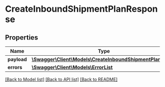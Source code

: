# CreateInboundShipmentPlanResponse

## Properties
Name | Type | Description | Notes
------------ | ------------- | ------------- | -------------
**payload** | [**\Swagger\Client\Models\CreateInboundShipmentPlanResult**](CreateInboundShipmentPlanResult.md) |  | [optional] 
**errors** | [**\Swagger\Client\Models\ErrorList**](ErrorList.md) |  | [optional] 

[[Back to Model list]](../../README.md#documentation-for-models) [[Back to API list]](../../README.md#documentation-for-api-endpoints) [[Back to README]](../../README.md)

